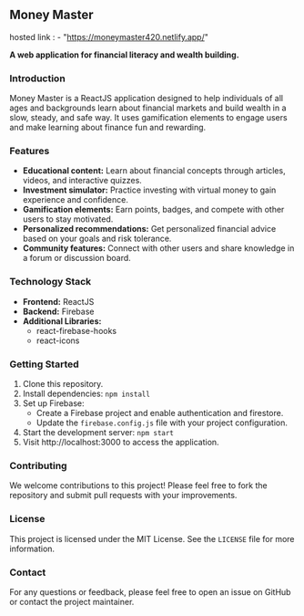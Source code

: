 ## Money Master
hosted link : - "https://moneymaster420.netlify.app/"

**A web application for financial literacy and wealth building.**

### Introduction

Money Master is a ReactJS application designed to help individuals of all ages and backgrounds learn about financial markets and build wealth in a slow, steady, and safe way. It uses gamification elements to engage users and make learning about finance fun and rewarding.

### Features

* **Educational content:** Learn about financial concepts through articles, videos, and interactive quizzes.
* **Investment simulator:** Practice investing with virtual money to gain experience and confidence.
* **Gamification elements:** Earn points, badges, and compete with other users to stay motivated.
* **Personalized recommendations:** Get personalized financial advice based on your goals and risk tolerance.
* **Community features:** Connect with other users and share knowledge in a forum or discussion board.

### Technology Stack

* **Frontend:** ReactJS
* **Backend:** Firebase
* **Additional Libraries:**
    * react-firebase-hooks
    * react-icons

### Getting Started

1. Clone this repository.
2. Install dependencies: `npm install`
3. Set up Firebase:
    * Create a Firebase project and enable authentication and firestore.
    * Update the `firebase.config.js` file with your project configuration.
4. Start the development server: `npm start`
5. Visit http://localhost:3000 to access the application.

### Contributing

We welcome contributions to this project! Please feel free to fork the repository and submit pull requests with your improvements.

### License

This project is licensed under the MIT License. See the `LICENSE` file for more information.

### Contact

For any questions or feedback, please feel free to open an issue on GitHub or contact the project maintainer.
